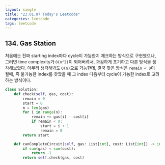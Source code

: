 ```yaml
---
layout: single
title: "23.01.07 Today's Leetcode"
categories: leetcode
tags: leetcode
---
```


## 134. Gas Station

처음에는 진짜 starting index마다 cycle이 가능한지 체크하는 방식으로 구현했으나, 그러면 time complexity가 `O(n^2)`이 되어버려서, 과감하게 포기하고
다른 방식을 생각해보았다. 아무리 생각해봐도 `O(n)`으로 가능한데, 결국 찾은 방식은 `remain < 0`이 될때, 즉 불가능한 index를 찾았을 때
그 index 다음부터 cycle이 가능한 index로 고려하는 방식이다. 

```python
class Solution:
    def check(self, gas, cost):
        remain = 0
        start = 0
        n = len(gas)
        for i in range(n):
            remain += gas[i] - cost[i]
            if remain < 0:
                start = i + 1
                remain = 0
        return start

    def canCompleteCircuit(self, gas: List[int], cost: List[int]) -> int:
        if sum(gas) < sum(cost):
            return -1
        return self.check(gas, cost)
```
